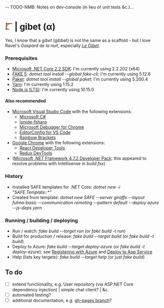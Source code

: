 -- TODO-NMB: Notes on dev-console (in lieu of unit tests &c.)...

# ![gibet](https://github.com/aornota/gibet/blob/master/src/ui/public/gibet-24x24.png) | gibet (α)

Yes, I know that a _gibet_ (gibbet) is not the same as a scaffold - but I love Ravel's _Gaspard de la nuit_, especially _[Le Gibet](https://www.youtube.com/watch?v=vRQF490yyAY/)_.

### Prerequisites

- [Microsoft .NET Core 2.2 SDK](https://dotnet.microsoft.com/download/dotnet-core/2.2/): I'm currently using 2.2.202 (x64)
- [FAKE 5](https://fake.build/): _dotnet tool install --global fake-cli_; I'm currently using 5.12.6
- [Paket](https://fsprojects.github.io/Paket/): _dotnet tool install --global paket_; I'm currently using 5.200.4
- [Yarn](https://yarnpkg.com/lang/en/docs/install/): I'm currently using 1.15.2
- [Node.js (LTS)](https://nodejs.org/en/download/): I'm currently using 10.15.0

#### Also recommended

- [Microsoft Visual Studio Code](https://code.visualstudio.com/download/) with the following extensions:
    - [Microsoft C#](https://marketplace.visualstudio.com/items?itemName=ms-vscode.csharp/)
    - [Ionide-fsharp](https://marketplace.visualstudio.com/items?itemName=ionide.ionide-fsharp/)
    - [Microsoft Debugger for Chrome](https://marketplace.visualstudio.com/items?itemName=msjsdiag.debugger-for-chrome/)
    - [EditorConfig for VS Code](https://marketplace.visualstudio.com/items?itemName=editorconfig.editorconfig/)
    - [Rainbow Brackets](https://marketplace.visualstudio.com/items?itemName=2gua.rainbow-brackets/)
- [Google Chrome](https://www.google.com/chrome/) with the following extensions:
    - [React Developer Tools](https://chrome.google.com/webstore/detail/react-developer-tools/fmkadmapgofadopljbjfkapdkoienihi/)
    - [Redux DevTools](https://chrome.google.com/webstore/detail/redux-devtools/lmhkpmbekcpmknklioeibfkpmmfibljd/)
- ([Microsoft .NET Framework 4.7.2 Developer Pack](https://dotnet.microsoft.com/download/dotnet-framework/net472/): this appeared to resolve problems with Intellisense in _build.fsx_)

### History

- Installed SAFE templates for .NET Core: _dotnet new -i "SAFE.Template::*"_
- Created from template: _dotnet new SAFE --server giraffe --layout fulma-basic --communication remoting --pattern default --deploy azure --js-deps yarn_

### Running / building / deploying

- Run / watch: _fake build --target run_ (or _fake build -t run_)
- Build for production / release: _fake build --target build_ (or _fake build -t build_)
- Deploy to Azure: _fake build --target deploy-azure_ (or _fake build -t deploy-azure_); see [Registering with Azure](https://safe-stack.github.io/docs/template-azure-registration/) and [Deploy to App Service](https://safe-stack.github.io/docs/template-appservice/)
- Help (lists key targets): _fake build --target help_ (or just _fake build_)

## To do

- [ ] extend functionality, e.g. User repository (via ASP.NET Core dependency injection) | simple chat client? | &c.
- [ ] automated testing?
- [ ] additional documentation, e.g. [gh-pages branch](https://aornota.github.io/gibet/)?
